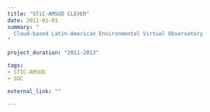 ```yaml
---
title: "STiC-AMSUD CLEVER"
date: 2011-01-01
summary: "
  Cloud-based Latin-American Environmental Virtual Observatory
"

project_duration: "2011-2013"

tags:
- STIC-AMSUD
- SOC

external_link: ""

---
```


